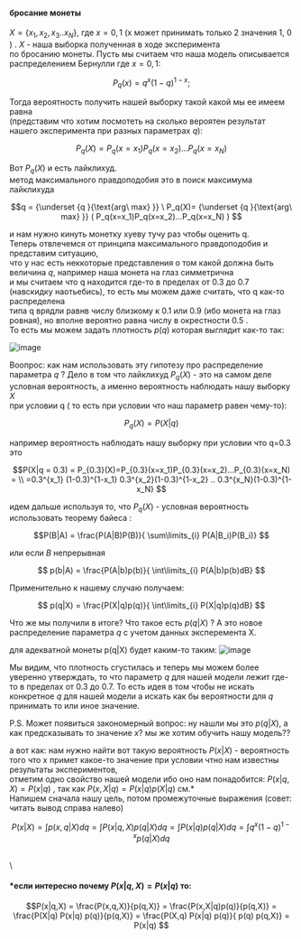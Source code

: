 #### бросание монеты
$X=\{x_1,x_2,x_3..x_N\}$, где $x= 0,1$ (x может принимать только 2 значения 1, 0 ) . $X$ - наша выборка полученная в ходе эксперимента \
по бросанию монеты. Пусть мы считаем что наша модель описывается распределением Бернулли где $x=0,1$: 

$$ P_q(x)=q^x(1-q)^{1-x} ;$$

Тогда вероятность получить нашей выборку такой какой мы ее имеем равна \
(представим что хотим посмотеть на сколько вероятен результат нашего эксперимента при разных параметрах $q$): 

$$P_q(X)=P_q(x=x_1)P_q(x=x_2)...P_q(x=x_N)$$

Вот $P_q(X)$ и есть лайклихуд. \
метод максимального правдоподобия это в поиск максимума лайклихуда

$$q = {\underset {q }{\text{arg\ max} }} \ P_q(X)= {\underset {q }{\text{arg\ max} }} ( P_q(x=x_1)P_q(x=x_2)...P_q(x=x_N) )
$$ 

и нам нужно кинуть монетку хуеву тучу раз чтобы оценить q. \
Теперь отвлечемся от принципа максимального правдоподобия и представим ситуацию,\
что у нас есть неккоторые представления о том какой должна быть величина $q$, например наша монета на глаз симметрична\
и мы считаем что q находится где-то в пределах от 0.3 до 0.7 (навскидку наотьебись), то есть мы можем даже считать, что q как-то распределена \
типа q врядли равнв числу близкому к 0.1 или 0.9 (ибо монета на глаз ровная), но вполне вероятно равна числу в окрестности 0.5 . \
То есть мы можем задать плотность $p(q)$ которая выглядит как-то так:

![image](https://github.com/savvakonst/temp_docs/assets/48749051/892e532a-8a6f-4de5-bfd9-91cc275657f9)


Воопрос: как нам использовать эту гипотезу про распределение параметра $q$ ?
Дело в том что  лайклихуд $P_q(X)$ - это на самом деле условная вероятность, а именно вероятность наблюдать нашу выборку $X$ \
при условии q ( то есть при условии что наш параметр равен чему-то): 

$$P_q(X) = P(X|q) $$

например вероятность наблюдать нашу выборку при условии что q=0.3 это 

$$P(X|q = 0.3) = P_{0.3}(X)=P_{0.3}(x=x_1)P_{0.3}(x=x_2)...P_{0.3}(x=x_N) =  \\
 =0.3^{x_1} (1-0.3)^{1-x_1} 0.3^{x_2}(1-0.3)^{1-x_2} .. 0.3^{x_N}(1-0.3)^{1-x_N} 
$$

идем дальше используя то, что $P_q(X)$ - условная вероятность использовать теорему байеса :

$$P(B|A) = \frac{P(A|B)P(B)}{ \sum\limits_{i} P(A|B_i)P(B_i)}  $$

или если $B$ непрерывная 

$$ p(b|A) = \frac{P(A|b)p(b)}{ \int\limits_{i} P(A|b)p(b)dB}   $$


Применительно к нашему случаю получаем:

$$  p(q|X) = \frac{P(X|q)p(q)}{ \int\limits_{i} P(X|q)p(q)dB} $$

Что же мы получили в итоге? Что такое есть $p(q|X)$ ?  А это новое распределение параметра $q$ с учетом данных эксперемента X.   

для адекватной монеты p(q|X) будет каким-то таким:
![image](https://github.com/savvakonst/temp_docs/assets/48749051/8b586377-61a5-4f9a-bd48-d27439f2d867)


Мы видим, что плотность сгустилась и теперь мы можем более уверенно утверждать, то что параметр $q$ для нашей модели лежит где-то в пределах от 0.3 до 0.7.
То есть идея в том чтобы не искать конкретное $q$ для нашей модели а искать как бы вероятности для $q$ принимать то или иное значение.

P.S. Может появиться закономерный вопрос: ну нашли мы это $p(q|X)$, а как предсказывать то значение $x$? мы же хотим обучить нашу модель??  

а вот как: нам нужно найти вот такую вероятность $P(x|X)$ - вероятность того что x примет какое-то значение при условии чтно нам известны результаты экспериментов, \
отметим одно свойство нашей модели ибо оно нам понадобится: $P(x|q,X) = P(x|q)$ , так как $P(x,X|q)=P(x|q)p(X|q)$ см.* \
Напишем сначала нашу цель, потом промежуточные выражения (совет: читать вывод справа налево)  

$$ 
P(x|X) = \int p(x,q|X) dq = \int P(x|q,X) p(q|X) dq = \int P(x|q) p(q|X) dq = \int q^x(1-q)^{1-x} p(q|X) dq 
$$ 

\
\
#### *если интересно почему $P(x|q,X) = P(x|q)$ то:
$$P(x|q,X) = \frac{P(x,q,X)}{p(q,X)} = \frac{P(x,X|q)p(q)}{p(q,X)} = \frac{P(X|q) P(x|q) p(q)}{p(q,X)} = \frac{P(X,q) P(x|q) p(q)}{ p(q) p(q,X)} = P(x|q)  $$
